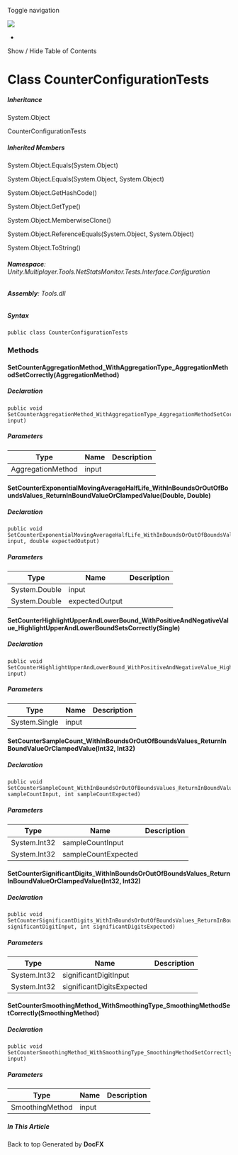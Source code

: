 <div id="wrapper">

<div>

<div class="container">

<div class="navbar-header">

Toggle navigation

<img src="../logo.svg" id="logo" class="svg" />

</div>

<div id="navbar" class="collapse navbar-collapse">

<div class="form-group">

</div>

</div>

</div>

<div class="subnav navbar navbar-default">

<div id="breadcrumb" class="container hide-when-search">

-   

</div>

</div>

</div>

<div class="container body-content hide-when-search" role="main">

<div class="sidenav hide-when-search">

Show / Hide Table of Contents

<div id="sidetoggle" class="sidetoggle collapse">

<div id="sidetoc">

</div>

</div>

</div>

<div class="article row grid-right">

<div class="col-md-10">

# Class CounterConfigurationTests

<div class="markdown level0 summary">

</div>

<div class="markdown level0 conceptual">

</div>

<div class="inheritance">

##### Inheritance

<div class="level0">

System.Object

</div>

<div class="level1">

CounterConfigurationTests

</div>

</div>

<div class="inheritedMembers">

##### Inherited Members

<div>

System.Object.Equals(System.Object)

</div>

<div>

System.Object.Equals(System.Object, System.Object)

</div>

<div>

System.Object.GetHashCode()

</div>

<div>

System.Object.GetType()

</div>

<div>

System.Object.MemberwiseClone()

</div>

<div>

System.Object.ReferenceEquals(System.Object, System.Object)

</div>

<div>

System.Object.ToString()

</div>

</div>

###### **Namespace**: Unity.Multiplayer.Tools.NetStatsMonitor.Tests.Interface.Configuration

###### **Assembly**: Tools.dll

##### Syntax

<div class="codewrapper">

``` lang-csharp
public class CounterConfigurationTests
```

</div>

### Methods

#### SetCounterAggregationMethod_WithAggregationType_AggregationMethodSetCorrectly(AggregationMethod)

<div class="markdown level1 summary">

</div>

<div class="markdown level1 conceptual">

</div>

##### Declaration

<div class="codewrapper">

``` lang-csharp
public void SetCounterAggregationMethod_WithAggregationType_AggregationMethodSetCorrectly(AggregationMethod input)
```

</div>

##### Parameters

| Type              | Name  | Description |
|-------------------|-------|-------------|
| AggregationMethod | input |             |

#### SetCounterExponentialMovingAverageHalfLife_WithInBoundsOrOutOfBoundsValues_ReturnInBoundValueOrClampedValue(Double, Double)

<div class="markdown level1 summary">

</div>

<div class="markdown level1 conceptual">

</div>

##### Declaration

<div class="codewrapper">

``` lang-csharp
public void SetCounterExponentialMovingAverageHalfLife_WithInBoundsOrOutOfBoundsValues_ReturnInBoundValueOrClampedValue(double input, double expectedOutput)
```

</div>

##### Parameters

| Type          | Name           | Description |
|---------------|----------------|-------------|
| System.Double | input          |             |
| System.Double | expectedOutput |             |

#### SetCounterHighlightUpperAndLowerBound_WithPositiveAndNegativeValue_HighlightUpperAndLowerBoundSetsCorrectly(Single)

<div class="markdown level1 summary">

</div>

<div class="markdown level1 conceptual">

</div>

##### Declaration

<div class="codewrapper">

``` lang-csharp
public void SetCounterHighlightUpperAndLowerBound_WithPositiveAndNegativeValue_HighlightUpperAndLowerBoundSetsCorrectly(float input)
```

</div>

##### Parameters

| Type          | Name  | Description |
|---------------|-------|-------------|
| System.Single | input |             |

#### SetCounterSampleCount_WithInBoundsOrOutOfBoundsValues_ReturnInBoundValueOrClampedValue(Int32, Int32)

<div class="markdown level1 summary">

</div>

<div class="markdown level1 conceptual">

</div>

##### Declaration

<div class="codewrapper">

``` lang-csharp
public void SetCounterSampleCount_WithInBoundsOrOutOfBoundsValues_ReturnInBoundValueOrClampedValue(int sampleCountInput, int sampleCountExpected)
```

</div>

##### Parameters

| Type         | Name                | Description |
|--------------|---------------------|-------------|
| System.Int32 | sampleCountInput    |             |
| System.Int32 | sampleCountExpected |             |

#### SetCounterSignificantDigits_WithInBoundsOrOutOfBoundsValues_ReturnInBoundValueOrClampedValue(Int32, Int32)

<div class="markdown level1 summary">

</div>

<div class="markdown level1 conceptual">

</div>

##### Declaration

<div class="codewrapper">

``` lang-csharp
public void SetCounterSignificantDigits_WithInBoundsOrOutOfBoundsValues_ReturnInBoundValueOrClampedValue(int significantDigitInput, int significantDigitsExpected)
```

</div>

##### Parameters

| Type         | Name                      | Description |
|--------------|---------------------------|-------------|
| System.Int32 | significantDigitInput     |             |
| System.Int32 | significantDigitsExpected |             |

#### SetCounterSmoothingMethod_WithSmoothingType_SmoothingMethodSetCorrectly(SmoothingMethod)

<div class="markdown level1 summary">

</div>

<div class="markdown level1 conceptual">

</div>

##### Declaration

<div class="codewrapper">

``` lang-csharp
public void SetCounterSmoothingMethod_WithSmoothingType_SmoothingMethodSetCorrectly(SmoothingMethod input)
```

</div>

##### Parameters

| Type            | Name  | Description |
|-----------------|-------|-------------|
| SmoothingMethod | input |             |

</div>

<div class="hidden-sm col-md-2" role="complementary">

<div class="sideaffix">

<div class="contribution">

</div>

##### In This Article

<div>

</div>

</div>

</div>

</div>

</div>

<div class="grad-bottom">

</div>

<div class="footer">

<div class="container">

Back to top Generated by **DocFX**

</div>

</div>

</div>
